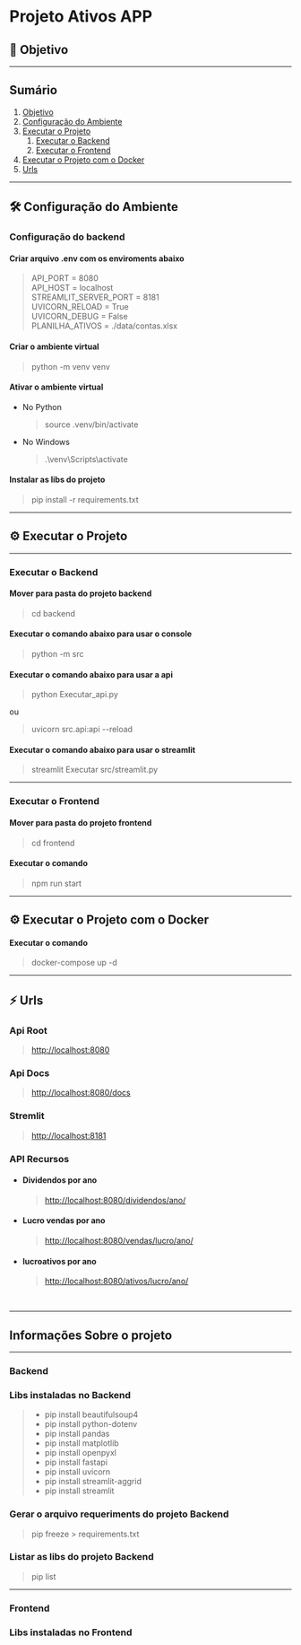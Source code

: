 # Projeto Ativos APP

## 🎯 Objetivo <a name="objetivo"></a>

>

---

## Sumário

1. [Objetivo](#objetivo)
2. [Configuração do Ambiente](#configuracao-ambiente)
3. [Executar o Projeto](#Executar-projeto)
    1. [Executar o Backend](#executar-backend)
    2. [Executar o Frontend](#executar-frontend)
4. [Executar o Projeto com o Docker](#Executar-projeto-docker)
4. [Urls](#urls)

---

## 🛠 Configuração do Ambiente <a name="configuracao-ambiente"></a>

### Configuração do backend <a name="configuracao-backend"></a>

#### Criar arquivo <b>.env</b> com os enviroments abaixo

> API_PORT = 8080 <br>
> API_HOST = localhost <br>
> STREAMLIT_SERVER_PORT = 8181 <br>
> UVICORN_RELOAD = True <br>
> UVICORN_DEBUG = False <br>
> PLANILHA_ATIVOS = ./data/contas.xlsx <br>

#### Criar o ambiente virtual

> python -m venv venv

#### Ativar o ambiente virtual

- No Python
    > source .venv/bin/activate

- No Windows
    > .\venv\Scripts\activate  

#### Instalar as libs do projeto

> pip install -r requirements.txt

---

## ⚙️ Executar o Projeto <a name="Executar-projeto"></a>

---

### Executar o Backend <a name="executar-backend"></a>

#### Mover para pasta do projeto backend

> cd backend

#### Executar o comando abaixo para usar o console

> python -m src

#### Executar o comando abaixo para usar a api

> python Executar_api.py

ou

> uvicorn src.api:api --reload

#### Executar o comando abaixo para usar o streamlit

> streamlit Executar src/streamlit.py

---

### Executar o Frontend <a name="executar-frontend"></a>

#### Mover para pasta do projeto frontend

> cd frontend

#### Executar o comando

> npm run start

---

## ⚙️ Executar o Projeto com o Docker <a name="Executar-projeto-docker"></a>

#### Executar o comando

> docker-compose up -d

---

## ⚡ Urls <a name="urls"></a>

### Api Root

> <http://localhost:8080>

### Api Docs

> <http://localhost:8080/docs>

### Stremlit

> <http://localhost:8181>

### API Recursos

- #### Dividendos por ano

    > <http://localhost:8080/dividendos/ano/>

- #### Lucro vendas por ano

    > <http://localhost:8080/vendas/lucro/ano/>

- #### lucroativos por ano

    > <http://localhost:8080/ativos/lucro/ano/>

<br />

---

## Informações Sobre o projeto

---

### Backend

### Libs instaladas no Backend

> - pip install beautifulsoup4
> - pip install python-dotenv
> - pip install pandas
> - pip install matplotlib
> - pip install openpyxl
> - pip install fastapi
> - pip install uvicorn
> - pip install streamlit-aggrid
> - pip install streamlit

### Gerar o arquivo requeriments do projeto Backend

> pip freeze > requirements.txt

### Listar as libs do projeto Backend

> pip list

---

### Frontend

### Libs instaladas no Frontend

<!-- ### Comandos Docker

> docker builder prune -f 
> docker system df  -->
